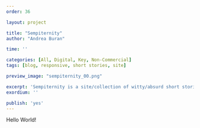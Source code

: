 ```yaml
---
order: 36

layout: project

title: "Sempiternity"
author: "Andrea Buran"

time: ''

categories: [All, Digital, Key, Non-Commercial]
tags: [blog, responsive, short stories, site]

preview_image: "sempiternity_00.png"

excerpt: 'Sempiternity is a site/collection of witty/absurd short stories.'
exordium: ''

publish: 'yes'
---
```


Hello World!